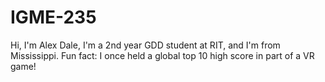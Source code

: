 # IGME-235

Hi, I'm Alex Dale, I'm a 2nd year GDD student at RIT, and I'm from Mississippi.
Fun fact: I once held a global top 10 high score in part of a VR game!
